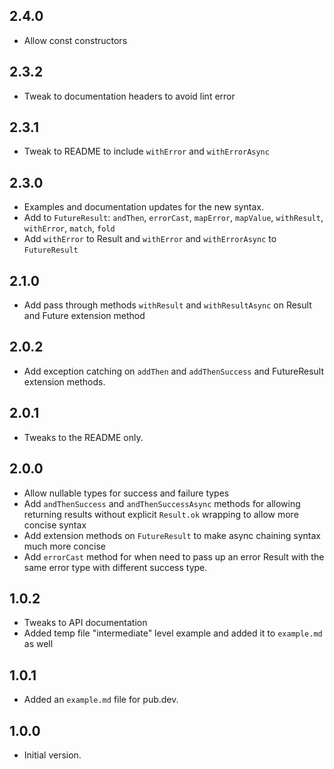 ## 2.4.0
- Allow const constructors

## 2.3.2

- Tweak to documentation headers to avoid lint error

## 2.3.1

- Tweak to README to include `withError` and `withErrorAsync`

## 2.3.0

- Examples and documentation updates for the new syntax.
- Add to `FutureResult`: `andThen`, `errorCast`, `mapError`, `mapValue`, `withResult`, `withError`, `match`, `fold`
- Add `withError` to Result and `withError` and `withErrorAsync` to `FutureResult`

## 2.1.0

- Add pass through methods `withResult` and `withResultAsync` on Result and Future extension method

## 2.0.2

- Add exception catching on `addThen` and `addThenSuccess` and FutureResult extension methods.

## 2.0.1

- Tweaks to the README only.

## 2.0.0

- Allow nullable types for success and failure types
- Add `andThenSuccess` and `andThenSuccessAsync` methods for allowing returning results without explicit `Result.ok`
  wrapping to allow more concise syntax
- Add extension methods on `FutureResult` to make async chaining syntax much more concise
- Add `errorCast` method for when need to pass up an error Result with the same error type with different success type.

## 1.0.2

- Tweaks to API documentation
- Added temp file "intermediate" level example and added it to `example.md` as well

## 1.0.1

- Added an `example.md` file for pub.dev.

## 1.0.0

- Initial version.
